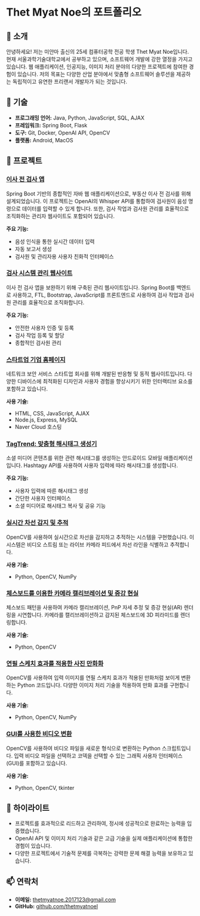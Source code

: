 # Thet Myat Noe의 포트폴리오

## 👋 소개
안녕하세요! 저는 미얀마 출신의 25세 컴퓨터공학 전공 학생 Thet Myat Noe입니다. 현재 서울과학기술대학교에서 공부하고 있으며, 소프트웨어 개발에 강한 열정을 가지고 있습니다. 웹 애플리케이션, 인공지능, 이미지 처리 분야의 다양한 프로젝트에 참여한 경험이 있습니다. 저의 목표는 다양한 산업 분야에서 맞춤형 소프트웨어 솔루션을 제공하는 독립적이고 유연한 프리랜서 개발자가 되는 것입니다.

## 🔧 기술
- **프로그래밍 언어:** Java, Python, JavaScript, SQL, AJAX
- **프레임워크:** Spring Boot, Flask
- **도구:** Git, Docker, OpenAI API, OpenCV
- **플랫폼:** Android, MacOS

## 📂 프로젝트

### [이사 전 검사 앱](https://github.com/thetmyatnoel/inspector.git)
Spring Boot 기반의 종합적인 자바 웹 애플리케이션으로, 부동산 이사 전 검사를 위해 설계되었습니다. 이 프로젝트는 OpenAI의 Whisper API를 통합하여 검사원이 음성 명령으로 데이터를 입력할 수 있게 합니다. 또한, 검사 작업과 검사원 관리를 효율적으로 조직화하는 관리자 웹사이트도 포함되어 있습니다.

**주요 기능:**
- 음성 인식을 통한 실시간 데이터 입력
- 자동 보고서 생성
- 검사원 및 관리자용 사용자 친화적 인터페이스

### [검사 시스템 관리 웹사이트](https://github.com/thetmyatnoel/Inspector_Management.git)
이사 전 검사 앱을 보완하기 위해 구축된 관리 웹사이트입니다. Spring Boot를 백엔드로 사용하고, FTL, Bootstrap, JavaScript를 프론트엔드로 사용하여 검사 작업과 검사원 관리를 효율적으로 조직화합니다.

**주요 기능:**
- 안전한 사용자 인증 및 등록
- 검사 작업 등록 및 할당
- 종합적인 검사원 관리

### [스타트업 기업 홈페이지](https://github.com/thetmyatnoel/Fastpace.git)
네트워크 보안 서비스 스타트업 회사를 위해 개발된 반응형 및 동적 웹사이트입니다. 다양한 디바이스에 최적화된 디자인과 사용자 경험을 향상시키기 위한 인터랙티브 요소를 포함하고 있습니다.

**사용 기술:**
- HTML, CSS, JavaScript, AJAX
- Node.js, Express, MySQL
- Naver Cloud 호스팅

### [TagTrend: 맞춤형 해시태그 생성기](https://github.com/thetmyatnoel/TagTrend.git)
소셜 미디어 콘텐츠를 위한 관련 해시태그를 생성하는 안드로이드 모바일 애플리케이션입니다. Hashtagy API를 사용하여 사용자 입력에 따라 해시태그를 생성합니다.

**주요 기능:**
- 사용자 입력에 따른 해시태그 생성
- 간단한 사용자 인터페이스
- 소셜 미디어로 해시태그 복사 및 공유 기능

### [실시간 차선 감지 및 추적](https://github.com/thetmyatnoel/LaneDetection_and_Tracking.git)
OpenCV를 사용하여 실시간으로 차선을 감지하고 추적하는 시스템을 구현했습니다. 이 시스템은 비디오 스트림 또는 라이브 카메라 피드에서 차선 라인을 식별하고 추적합니다.

**사용 기술:**
- Python, OpenCV, NumPy

### [체스보드를 이용한 카메라 캘리브레이션 및 증강 현실](https://github.com/thetmyatnoel/Camera_Calibration_and_Augmented_Reality.git)
체스보드 패턴을 사용하여 카메라 캘리브레이션, PnP 자세 추정 및 증강 현실(AR) 렌더링을 시연합니다. 카메라를 캘리브레이션하고 감지된 체스보드에 3D 피라미드를 렌더링합니다.

**사용 기술:**
- Python, OpenCV

### [연필 스케치 효과를 적용한 사진 만화화](https://github.com/thetmyatnoel/Photo_to_Cartoon_with_Pencilsketch.git)
OpenCV를 사용하여 입력 이미지를 연필 스케치 효과가 적용된 만화처럼 보이게 변환하는 Python 코드입니다. 다양한 이미지 처리 기술을 적용하여 만화 효과를 구현합니다.

**사용 기술:**
- Python, OpenCV, NumPy

### [GUI를 사용한 비디오 변환](https://github.com/thetmyatnoel/Video_Conversion_with_GUI.git)
OpenCV를 사용하여 비디오 파일을 새로운 형식으로 변환하는 Python 스크립트입니다. 입력 비디오 파일을 선택하고 코덱을 선택할 수 있는 그래픽 사용자 인터페이스(GUI)를 포함하고 있습니다.

**사용 기술:**
- Python, OpenCV, tkinter

## 🌟 하이라이트
- 프로젝트를 효과적으로 리드하고 관리하여, 정시에 성공적으로 완료하는 능력을 입증했습니다.
- OpenAI API 및 이미지 처리 기술과 같은 고급 기술을 실제 애플리케이션에 통합한 경험이 있습니다.
- 다양한 프로젝트에서 기술적 문제를 극복하는 강력한 문제 해결 능력을 보유하고 있습니다.

## 📫 연락처
- **이메일:** thetmyatnoe.2017123@gmail.com
- **GitHub:** [github.com/thetmyatnoel](https://github.com/thetmyatnoel)
